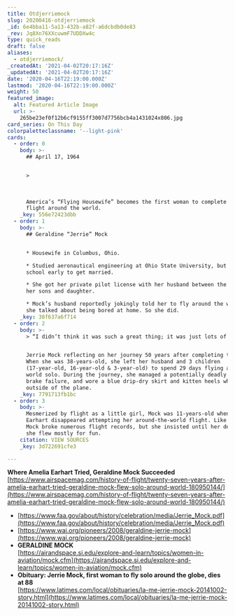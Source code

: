 ```yaml
---
title: Otdjerriemock
slug: 20200416-otdjerriemock
_id: 6e4bba11-5a13-432b-a82f-a6dcbdb0de83
_rev: Jq8Xn76XXcuwmF7UDDXw4c
type: quick_reads
draft: false
aliases:
  - otdjerriemock/
_createdAt: '2021-04-02T20:17:16Z'
_updatedAt: '2021-04-02T20:17:16Z'
date: '2020-04-16T22:19:00.000Z'
lastmod: '2020-04-16T22:19:00.000Z'
weight: 50
featured_image:
  alt: Featured Article Image
  url: >-
    265be23ef0f12b6cf9155ff3007d7756bcb4a1431024x806.jpg
card_series: On This Day
colorpaletteclassname: '--light-pink'
cards:
  - order: 0
    body: >-
      ## April 17, 1964


      >   
        
        
        
      America’s “Flying Housewife” becomes the first woman to complete a solo
      flight around the world.
    _key: 556e72423dbb
  - order: 1
    body: >-
      ## Geraldine “Jerrie” Mock


      * Housewife in Columbus, Ohio.

      * Studied aeronautical engineering at Ohio State University, but left
      school early to get married.

      * She got her private pilot license with her husband between the births of
      her sons and daughter.

      * Mock’s husband reportedly jokingly told her to fly around the world when
      she talked about being bored at home. So she did.
    _key: 38f637a6f714
  - order: 2
    body: >-
      > “I didn’t think it was such a great thing; it was just lots of fun.”


      Jerrie Mock reflecting on her journey 50 years after completing the trip.
      When she was 38-years-old, she left her husband and 3 children
      (17-year-old, 16-year-old & 3-year-old) to spend 29 days flying around the
      world solo. During the journey, she managed a potentially deadly fire,
      brake failure, and wore a blue drip-dry skirt and kitten heels when
      outside of the plane.
    _key: 7791713fb1bc
  - order: 3
    body: >-
      Mesmerized by flight as a little girl, Mock was 11-years-old when Amelia
      Earhart disappeared attempting her around-the-world flight. Like Earhart,
      Mock broke numerous flight records, but she insisted until her death that
      she flew mostly for fun.
    citation: VIEW SOURCES
    _key: 3d722691cfe3

---
```

**Where Amelia Earhart Tried, Geraldine Mock Succeeded**  
[https://www.airspacemag.com/history-of-flight/twenty-seven-years-after-amelia-earhart-tried-geraldine-mock-flew-solo-around-world-180950144/](https://www.airspacemag.com/history-of-flight/twenty-seven-years-after-amelia-earhart-tried-geraldine-mock-flew-solo-around-world-180950144/)

* [https://www.faa.gov/about/history/celebration/media/Jerrie_Mock.pdf](https://www.faa.gov/about/history/celebration/media/Jerrie_Mock.pdf)
* [https://www.wai.org/pioneers/2008/geraldine-jerrie-mock](https://www.wai.org/pioneers/2008/geraldine-jerrie-mock)
* **GERALDINE MOCK**  
[https://airandspace.si.edu/explore-and-learn/topics/women-in-aviation/mock.cfm](https://airandspace.si.edu/explore-and-learn/topics/women-in-aviation/mock.cfm)
* **Obituary: Jerrie Mock, first woman to fly solo around the globe, dies at 88**  
[https://www.latimes.com/local/obituaries/la-me-jerrie-mock-20141002-story.html](https://www.latimes.com/local/obituaries/la-me-jerrie-mock-20141002-story.html)